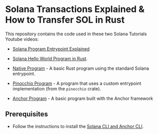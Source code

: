 # Solana Transactions Explained & How to Transfer SOL in Rust

This repository contains the code used in these two Solana Tutorials Youtube videos:

- [Solana Program Entrypoint Explained](https://www.youtube.com/watch?v=4qzMc4Wc54U&ab_channel=SolanaTutorials)
- [Solana Hello World Program in Rust](https://www.youtube.com/watch?v=x7SbnkOzc18&ab_channel=SolanaTutorials).

- [Native Program](native_program) - A basic Rust program using the standard Solana entrypoint.
- [Pinocchio Program](pinocchio_program) - A program that uses a custom entrypoint implementation (from the `pinocchio` crate).
- [Anchor Program](anchor_program) - A basic program built with the Anchor framework

## Prerequisites

- Follow the instructions to install the [Solana CLI and Anchor CLI](https://solana.com/docs/intro/installation).
